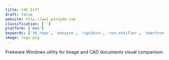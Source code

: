 ```yaml
---
title: CAD Diff
draft: false 
website: http://ww1.postpdm.com
classification: ['']
platform: ['Web']
keywords: ['3d_repo', 'easysvn', 'rapidsvn', 'svn_notifier', 'smartsvn', 'tortoisesvn', 'version_control_for_engineers', 'xversion']
image: logo.png
---
```

Freeware Windows utility for Image and CAD documents visual comparison.